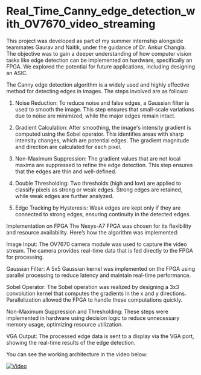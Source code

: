 # Real_Time_Canny_edge_detection_with_OV7670_video_streaming
 This project was developed as part of my summer internship alongside teammates Gaurav and Naitik, under the guidance of Dr. Ankur Changla. The objective was to gain a deeper understanding of how computer vision tasks like edge detection can be implemented on hardware, specifically an FPGA. We explored the potential for future applications, including designing an ASIC.

The Canny edge detection algorithm is a widely used and highly effective method for detecting edges in images. The steps involved are as follows:

1. Noise Reduction: To reduce noise and false edges, a Gaussian filter is used to smooth the image. This step ensures that small-scale variations due to noise are minimized, while the major edges remain intact.

2. Gradient Calculation: After smoothing, the image's intensity gradient is computed using the Sobel operator. This identifies areas with sharp intensity changes, which are potential edges. The gradient magnitude and direction are calculated for each pixel.

3. Non-Maximum Suppression: The gradient values that are not local maxima are suppressed to refine the edge detection. This step ensures that the edges are thin and well-defined.

4. Double Thresholding: Two thresholds (high and low) are applied to classify pixels as strong or weak edges. Strong edges are retained, while weak edges are further analyzed.

5. Edge Tracking by Hysteresis: Weak edges are kept only if they are connected to strong edges, ensuring continuity in the detected edges.

Implementation on FPGA
The Nexys-A7 FPGA was chosen for its flexibility and resource availability. Here’s how the algorithm was implemented:

Image Input: The OV7670 camera module was used to capture the video stream. The camera provides real-time data that is fed directly to the FPGA for processing.

Gaussian Filter: A 5x5 Gaussian kernel was implemented on the FPGA using parallel processing to reduce latency and maintain real-time performance.

Sobel Operator: The Sobel operation was realized by designing a 3x3 convolution kernel that computes the gradients in the x and y directions. Parallelization allowed the FPGA to handle these computations quickly.

Non-Maximum Suppression and Thresholding: These steps were implemented in hardware using decision logic to reduce unnecessary memory usage, optimizing resource utilization.

VGA Output: The processed edge data is sent to a display via the VGA port, showing the real-time results of the edge detection.

You can see the working architecture in the video below:

[![Video](https://img.youtube.com/vi/_Ix6b2beu2g/maxresdefault.jpg)](https://www.youtube.com/watch?v=_Ix6b2beu2g)

